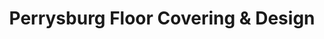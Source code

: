 ---
title: "Perrysburg Floor Covering & Design"
url: /rossford/perrysburg-floor-covering-und-design/
shop: Teppiche
---